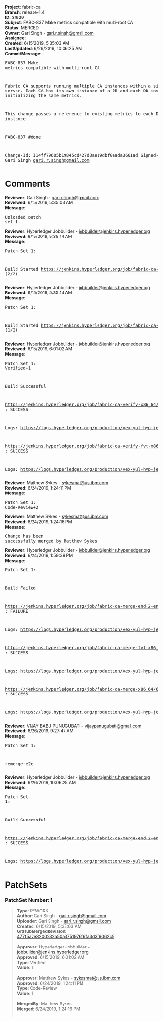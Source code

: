 <strong>Project</strong>: fabric-ca<br><strong>Branch</strong>: release-1.4<br><strong>ID</strong>: 31929<br><strong>Subject</strong>: FABC-837 Make metrics compatible with multi-root CA<br><strong>Status</strong>: MERGED<br><strong>Owner</strong>: Gari Singh - gari.r.singh@gmail.com<br><strong>Assignee</strong>:<br><strong>Created</strong>: 6/15/2019, 5:35:03 AM<br><strong>LastUpdated</strong>: 6/26/2019, 10:06:25 AM<br><strong>CommitMessage</strong>:<br><pre>FABC-837 Make metrics compatible with multi-root CA

Fabric CA supports running multiple CA instances
within a single server.  Each CA has its own
instance of a DB and each DB instance was
initializing the same metrics.

This change passes a reference to existing
metrics to each DB instance.

FABC-837 #done

Change-Id: I14ff79605b19845cd427d3ae19dbf0aada3601ad
Signed-off-by: Gari Singh <gari.r.singh@gmail.com>
</pre><h1>Comments</h1><strong>Reviewer</strong>: Gari Singh - gari.r.singh@gmail.com<br><strong>Reviewed</strong>: 6/15/2019, 5:35:03 AM<br><strong>Message</strong>: <pre>Uploaded patch set 1.</pre><strong>Reviewer</strong>: Hyperledger Jobbuilder - jobbuilder@jenkins.hyperledger.org<br><strong>Reviewed</strong>: 6/15/2019, 5:35:14 AM<br><strong>Message</strong>: <pre>Patch Set 1:

Build Started https://jenkins.hyperledger.org/job/fabric-ca-verify-fvt-x86_64/161/ (2/2)</pre><strong>Reviewer</strong>: Hyperledger Jobbuilder - jobbuilder@jenkins.hyperledger.org<br><strong>Reviewed</strong>: 6/15/2019, 5:35:14 AM<br><strong>Message</strong>: <pre>Patch Set 1:

Build Started https://jenkins.hyperledger.org/job/fabric-ca-verify-x86_64/3777/ (1/2)</pre><strong>Reviewer</strong>: Hyperledger Jobbuilder - jobbuilder@jenkins.hyperledger.org<br><strong>Reviewed</strong>: 6/15/2019, 6:01:02 AM<br><strong>Message</strong>: <pre>Patch Set 1: Verified+1

Build Successful 

https://jenkins.hyperledger.org/job/fabric-ca-verify-x86_64/3777/ : SUCCESS

Logs: https://logs.hyperledger.org/production/vex-yul-hyp-jenkins-3/fabric-ca-verify-x86_64/3777

https://jenkins.hyperledger.org/job/fabric-ca-verify-fvt-x86_64/161/ : SUCCESS

Logs: https://logs.hyperledger.org/production/vex-yul-hyp-jenkins-3/fabric-ca-verify-fvt-x86_64/161</pre><strong>Reviewer</strong>: Matthew Sykes - sykesmat@us.ibm.com<br><strong>Reviewed</strong>: 6/24/2019, 1:24:11 PM<br><strong>Message</strong>: <pre>Patch Set 1: Code-Review+2</pre><strong>Reviewer</strong>: Matthew Sykes - sykesmat@us.ibm.com<br><strong>Reviewed</strong>: 6/24/2019, 1:24:16 PM<br><strong>Message</strong>: <pre>Change has been successfully merged by Matthew Sykes</pre><strong>Reviewer</strong>: Hyperledger Jobbuilder - jobbuilder@jenkins.hyperledger.org<br><strong>Reviewed</strong>: 6/24/2019, 1:59:39 PM<br><strong>Message</strong>: <pre>Patch Set 1:

Build Failed 

https://jenkins.hyperledger.org/job/fabric-ca-merge-end-2-end-x86_64/266/ : FAILURE

Logs: https://logs.hyperledger.org/production/vex-yul-hyp-jenkins-3/fabric-ca-merge-end-2-end-x86_64/266

https://jenkins.hyperledger.org/job/fabric-ca-merge-fvt-x86_64/58/ : SUCCESS

Logs: https://logs.hyperledger.org/production/vex-yul-hyp-jenkins-3/fabric-ca-merge-fvt-x86_64/58

https://jenkins.hyperledger.org/job/fabric-ca-merge-x86_64/668/ : SUCCESS

Logs: https://logs.hyperledger.org/production/vex-yul-hyp-jenkins-3/fabric-ca-merge-x86_64/668</pre><strong>Reviewer</strong>: VIJAY BABU PUNUGUBATI - vijaypunugubati@gmail.com<br><strong>Reviewed</strong>: 6/26/2019, 9:27:47 AM<br><strong>Message</strong>: <pre>Patch Set 1:

remerge-e2e</pre><strong>Reviewer</strong>: Hyperledger Jobbuilder - jobbuilder@jenkins.hyperledger.org<br><strong>Reviewed</strong>: 6/26/2019, 10:06:25 AM<br><strong>Message</strong>: <pre>Patch Set 1:

Build Successful 

https://jenkins.hyperledger.org/job/fabric-ca-merge-end-2-end-x86_64/267/ : SUCCESS

Logs: https://logs.hyperledger.org/production/vex-yul-hyp-jenkins-3/fabric-ca-merge-end-2-end-x86_64/267</pre><h1>PatchSets</h1><h3>PatchSet Number: 1</h3><blockquote><strong>Type</strong>: REWORK<br><strong>Author</strong>: Gari Singh - gari.r.singh@gmail.com<br><strong>Uploader</strong>: Gari Singh - gari.r.singh@gmail.com<br><strong>Created</strong>: 6/15/2019, 5:35:03 AM<br><strong>GitHubMergedRevision</strong>: [477f5a2e8200232a50a3751976f6fa3d3f9062c9](https://github.com/hyperledger/fabric-ca/commit/477f5a2e8200232a50a3751976f6fa3d3f9062c9)<br><br><strong>Approver</strong>: Hyperledger Jobbuilder - jobbuilder@jenkins.hyperledger.org<br><strong>Approved</strong>: 6/15/2019, 6:01:02 AM<br><strong>Type</strong>: Verified<br><strong>Value</strong>: 1<br><br><strong>Approver</strong>: Matthew Sykes - sykesmat@us.ibm.com<br><strong>Approved</strong>: 6/24/2019, 1:24:11 PM<br><strong>Type</strong>: Code-Review<br><strong>Value</strong>: 1<br><br><strong>MergedBy</strong>: Matthew Sykes<br><strong>Merged</strong>: 6/24/2019, 1:24:16 PM<br><br></blockquote>